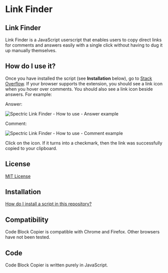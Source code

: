 # Link Finder

## Link Finder

Link Finder is a JavaScript userscript that enables users to copy direct links for comments and answers easily with a single click without having to dug it up manually themselves.

## How do I use it?

Once you have installed the script (see **Installation** below), go to [Stack Overflow](https://www.stackoverflow.com). If your browser supports the extension, you should see a link icon when you hover over comments. You should also see a link icon beside answers. For example:

Answer:

![Spectric Link Finder - How to use - Answer example](https://user-images.githubusercontent.com/79671525/109595018-b7835580-7ae1-11eb-8461-43642b9da20c.png)

Comment:

![Spectric Link Finder - How to use - Comment example](https://user-images.githubusercontent.com/79671525/109595149-f31e1f80-7ae1-11eb-852b-110f2d268fbc.png)

Click on the icon. If it turns into a checkmark, then the link was successfully copied to your clipboard.

## License

[MIT License](https://github.com/SpectricSO/stack-scripts/blob/main/LICENSE)

## Installation

[How do I install a script in this repository?](https://github.com/SpectricSO/stack-scripts/blob/main/how-to-install.md)

## Compatibility

Code Block Copier is compatible with Chrome and Firefox. Other browsers have not been tested.

## Code

Code Block Copier is written purely in JavaScript.
